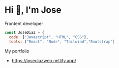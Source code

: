 # Hi 👋, I'm Jose
Frontent developer

````js
const JoseDiaz = {
  code: ["Javascript", "HTML", "CSS"],
  tools: ["React", "Node", "Tailwind","Bootstrap"]

````
My portfolio
- https://josediazweb.netlify.app/

